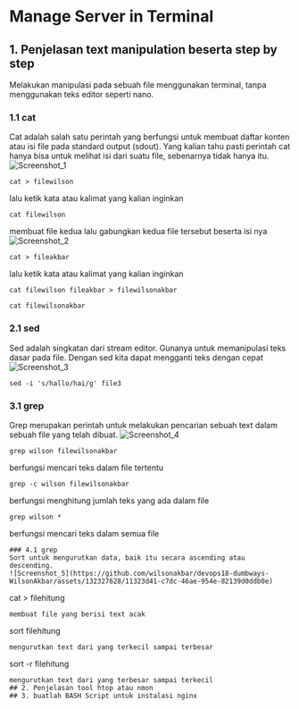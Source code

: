 # Manage Server in Terminal
## 1. Penjelasan text manipulation beserta step by step
Melakukan manipulasi pada sebuah file menggunakan terminal, tanpa menggunakan teks editor seperti nano.
### 1.1 cat
Cat adalah salah satu perintah yang berfungsi untuk membuat daftar konten atau isi file pada standard output (sdout). Yang kalian tahu pasti perintah cat hanya bisa untuk melihat isi dari suatu file, sebenarnya tidak hanya itu.
![Screenshot_1](https://github.com/wilsonakbar/devops18-dumbways-WilsonAkbar/assets/132327628/eccdfa22-2155-44e9-abc3-ff3fdbbf795a)
```
cat > filewilson
```
lalu ketik kata atau kalimat yang kalian inginkan
```
cat filewilson
```
membuat file kedua lalu gabungkan kedua file tersebut beserta isi nya
![Screenshot_2](https://github.com/wilsonakbar/devops18-dumbways-WilsonAkbar/assets/132327628/223e2e45-282f-4045-8a76-bae9999586b9)
```
cat > fileakbar
```
lalu ketik kata atau kalimat yang kalian inginkan
```
cat filewilson fileakbar > filewilsonakbar
```
```
cat filewilsonakbar
```
### 2.1 sed
Sed adalah singkatan dari stream editor. Gunanya untuk memanipulasi teks dasar pada file. Dengan sed kita dapat mengganti teks dengan cepat
![Screenshot_3](https://github.com/wilsonakbar/devops18-dumbways-WilsonAkbar/assets/132327628/b613774f-41da-4b57-a94d-c6d175086b8b)
```
sed -i 's/hallo/hai/g' file3
```
### 3.1 grep
Grep merupakan perintah untuk melakukan pencarian sebuah text dalam sebuah file yang telah dibuat.
![Screenshot_4](https://github.com/wilsonakbar/devops18-dumbways-WilsonAkbar/assets/132327628/a0c1fe90-836c-4539-9e66-f9f79291d6a0)

```
grep wilson filewilsonakbar
```
berfungsi mencari teks dalam file tertentu
```
grep -c wilson filewilsonakbar
```
berfungsi menghitung jumlah teks yang ada dalam file
```
grep wilson *
```
berfungsi mencari teks dalam semua file
```
### 4.1 grep
Sort untuk mengurutkan data, baik itu secara ascending atau descending.
![Screenshot_5](https://github.com/wilsonakbar/devops18-dumbways-WilsonAkbar/assets/132327628/11323d41-c7dc-46ae-954e-82139d0ddb0e)
```
cat > filehitung
```
membuat file yang berisi text acak
```
sort filehitung
```
mengurutkan text dari yang terkecil sampai terbesar
```
sort -r filehitung
```
mengurutkan text dari yang terbesar sampai terkecil
## 2. Penjelasan tool htop atau nmon
## 3. buatlah BASH Script untuk instalasi nginx

